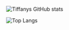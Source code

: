 ![Tiffanys GitHub stats](https://github-readme-stats.vercel.app/api?username=tiff-git&hide=contribs,prs&show_icons=true&theme=material-palenight&rank_icon=github&include_all_commits=true)

![Top Langs](https://github-readme-stats.vercel.app/api/top-langs/?username=tiff-git&hide_progress=true&theme=material-palenight)

